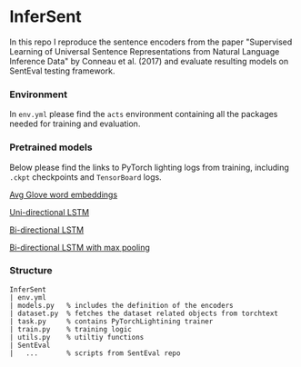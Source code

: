 # InferSent
In this repo I reproduce the sentence encoders from the paper "Supervised Learning of Universal Sentence Representations from Natural Language Inference Data" by Conneau et al. (2017) and evaluate resulting models on SentEval testing framework.

### Environment 
In ``env.yml`` please find the ``acts`` environment containing all the packages needed for training and evaluation.

### Pretrained models
Below please find the links to PyTorch lighting logs from training, including ``.ckpt`` checkpoints and ``TensorBoard`` logs.

[Avg Glove word embeddings]()

[Uni-directional LSTM]()

[Bi-directional LSTM]()

[Bi-directional LSTM with max pooling]()

### Structure 

```
InferSent
| env.yml
| models.py   % includes the definition of the encoders
| dataset.py  % fetches the dataset related objects from torchtext
| task.py     % contains PyTorchLightining trainer
| train.py    % training logic
| utils.py    % utiltiy functions
| SentEval
|   ...       % scripts from SentEval repo

```

